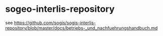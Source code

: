 # sogeo-interlis-repository

see https://github.com/sogis/sogis-interlis-repository/blob/master/docs/betriebs-_und_nachfuehrungshandbuch.md
